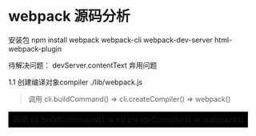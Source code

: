 <!--
 * @Author: 梁霜
 * @Date: 2021-12-07 14:02:06
 * @LastEditTime: 2021-12-30 10:59:51
 * @LastEditors: Please set LastEditors
 * @Description: In User Settings Edit
 * @FilePath: /webpack-study/README.md
-->
# webpack 源码分析
安装包
npm install webpack webpack-cli webpack-dev-server html-webpack-plugin

待解决问题：
devServer.contentText 弃用问题

1.1 创建编译对象compiler ./lib/webpack.js
> 调用 cli.buildCommand() => cli.createCompiler() => webpack()
<table>
    <tr>
        <td bgcolor=#000>调用 cli.buildCommand() => cli.createCompiler() => webpack()</td>
    </tr>
</table>